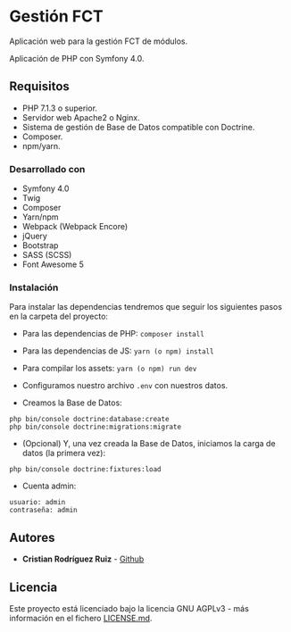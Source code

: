 # Gestión FCT

Aplicación web para la gestión FCT de módulos.

Aplicación de PHP con Symfony 4.0.

## Requisitos

* PHP 7.1.3 o superior.
* Servidor web Apache2 o Nginx.
* Sistema de gestión de Base de Datos compatible con Doctrine.
* Composer.
* npm/yarn.

### Desarrollado con

* Symfony 4.0
* Twig
* Composer
* Yarn/npm
* Webpack (Webpack Encore)
* jQuery
* Bootstrap
* SASS (SCSS)
* Font Awesome 5

### Instalación

Para instalar las dependencias tendremos que seguir los siguientes pasos en la carpeta del proyecto:

* Para las dependencias de PHP: ``` composer install ```
* Para las dependencias de JS: ``` yarn (o npm) install ```
* Para compilar los assets: ```yarn (o npm) run dev```

* Configuramos nuestro archivo ```.env``` con nuestros datos.

* Creamos la Base de Datos:

```
php bin/console doctrine:database:create
php bin/console doctrine:migrations:migrate
```

* (Opcional) Y, una vez creada la Base de Datos, iniciamos la carga de datos (la primera vez):

```php bin/console doctrine:fixtures:load```

* Cuenta admin:
```
usuario: admin
contraseña: admin
```
## Autores

* **Cristian Rodríguez Ruiz** - [Github](https://github.com/cristianrod)

## Licencia

Este proyecto está licenciado bajo la licencia GNU AGPLv3 - más información en el fichero [LICENSE.md](LICENSE.md).
